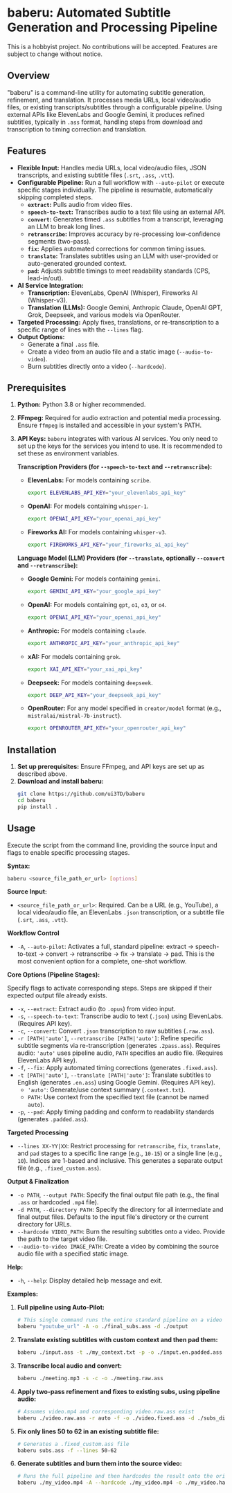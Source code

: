 # baberu: Automated Subtitle Generation and Processing Pipeline

This is a hobbyist project. No contributions will be accepted. Features are subject to change without notice.

## Overview

"baberu" is a command-line utility for automating subtitle generation, refinement, and translation. It processes media URLs, local video/audio files, or existing transcripts/subtitles through a configurable pipeline. Using external APIs like ElevenLabs and Google Gemini, it produces refined subtitles, typically in `.ass` format, handling steps from download and transcription to timing correction and translation.

## Features

*   **Flexible Input:** Handles media URLs, local video/audio files, JSON transcripts, and existing subtitle files (`.srt`, `.ass`, `.vtt`).
*   **Configurable Pipeline:** Run a full workflow with `--auto-pilot` or execute specific stages individually. The pipeline is resumable, automatically skipping completed steps.
    *   **`extract`:** Pulls audio from video files.
    *   **`speech-to-text`:** Transcribes audio to a text file using an external API.
    *   **`convert`:** Generates timed `.ass` subtitles from a transcript, leveraging an LLM to break long lines.
    *   **`retranscribe`:** Improves accuracy by re-processing low-confidence segments (two-pass).
    *   **`fix`:** Applies automated corrections for common timing issues.
    *   **`translate`:** Translates subtitles using an LLM with user-provided or auto-generated grounded context.
    *   **`pad`:** Adjusts subtitle timings to meet readability standards (CPS, lead-in/out).
*   **AI Service Integration:**
    *   **Transcription:** ElevenLabs, OpenAI (Whisper), Fireworks AI (Whisper-v3).
    *   **Translation (LLMs):** Google Gemini, Anthropic Claude, OpenAI GPT, Grok, Deepseek, and various models via OpenRouter.
*   **Targeted Processing:** Apply fixes, translations, or re-transcription to a specific range of lines with the `--lines` flag.
*   **Output Options:**
    *   Generate a final `.ass` file.
    *   Create a video from an audio file and a static image (`--audio-to-video`).
    *   Burn subtitles directly onto a video (`--hardcode`).

## Prerequisites

1.  **Python:** Python 3.8 or higher recommended.
2.  **FFmpeg:** Required for audio extraction and potential media processing. Ensure `ffmpeg` is installed and accessible in your system's PATH.
3.  **API Keys:**
    `baberu` integrates with various AI services. You only need to set up the keys for the services you intend to use. It is recommended to set these as environment variables.

    **Transcription Providers (for `--speech-to-text` and `--retranscribe`):**
    *   **ElevenLabs:** For models containing `scribe`.
        ```bash
        export ELEVENLABS_API_KEY="your_elevenlabs_api_key"
        ```
    *   **OpenAI:** For models containing `whisper-1`.
        ```bash
        export OPENAI_API_KEY="your_openai_api_key"
        ```
    *   **Fireworks AI:** For models containing `whisper-v3`.
        ```bash
        export FIREWORKS_API_KEY="your_fireworks_ai_api_key"
        ```

    **Language Model (LLM) Providers (for `--translate`, optionally `--convert` and `--retranscribe`):**
    *   **Google Gemini:** For models containing `gemini`.
        ```bash
        export GEMINI_API_KEY="your_google_api_key"
        ```
    *   **OpenAI:** For models containing `gpt`, `o1`, `o3`, or `o4`.
        ```bash
        export OPENAI_API_KEY="your_openai_api_key"
        ```
    *   **Anthropic:** For models containing `claude`.
        ```bash
        export ANTHROPIC_API_KEY="your_anthropic_api_key"
        ```
    *   **xAI:** For models containing `grok`.
        ```bash
        export XAI_API_KEY="your_xai_api_key"
        ```
    *   **Deepseek:** For models containing `deepseek`.
        ```bash
        export DEEP_API_KEY="your_deepseek_api_key"
        ```
    *   **OpenRouter:** For any model specified in `creator/model` format (e.g., `mistralai/mistral-7b-instruct`).
        ```bash
        export OPENROUTER_API_KEY="your_openrouter_api_key"
        ```

## Installation

1.  **Set up prerequisites:** Ensure FFmpeg, and API keys are set up as described above.
2.  **Download and install baberu:**
    ```bash
    git clone https://github.com/ui3TD/baberu
    cd baberu
    pip install .
    ```

## Usage

Execute the script from the command line, providing the source input and flags to enable specific processing stages.

**Syntax:**

```bash
baberu <source_file_path_or_url> [options]
```

**Source Input:**

*   `<source_file_path_or_url>`: Required. Can be a URL (e.g., YouTube), a local video/audio file, an ElevenLabs `.json` transcription, or a subtitle file (`.srt`, `.ass`, `.vtt`).

**Workflow Control**

*   `-A`, `--auto-pilot`: Activates a full, standard pipeline: extract → speech-to-text → convert → retranscribe → fix → translate → pad. This is the most convenient option for a complete, one-shot workflow.

**Core Options (Pipeline Stages):**

Specify flags to activate corresponding steps. Steps are skipped if their expected output file already exists.

*   `-x`, `--extract`: Extract audio (to `.opus`) from video input.
*   `-s`, `--speech-to-text`: Transcribe audio to text (`.json`) using ElevenLabs. (Requires API key).
*   `-c`, `--convert`: Convert `.json` transcription to raw subtitles (`.raw.ass`).
*   `-r [PATH|'auto']`, `--retranscribe [PATH|'auto']`: Refine specific subtitle segments via re-transcription (generates `.2pass.ass`). Requires audio: `'auto'` uses pipeline audio, `PATH` specifies an audio file. (Requires ElevenLabs API key).
*   `-f`, `--fix`: Apply automated timing corrections (generates `.fixed.ass`).
*   `-t [PATH|'auto']`, `--translate [PATH|'auto']`: Translate subtitles to English (generates `.en.ass`) using Google Gemini. (Requires API key).
    *   `'auto'`: Generate/use context summary (`.context.txt`).
    *   `PATH`: Use context from the specified text file (cannot be named `auto`).
*   `-p`, `--pad`: Apply timing padding and conform to readability standards (generates `.padded.ass`).

**Targeted Processing**

*   `--lines XX-YY|XX`: Restrict processing for `retranscribe`, `fix`, `translate`, and `pad` stages to a specific line range (e.g., `10-15`) or a single line (e.g., `10`). Indices are 1-based and inclusive. This generates a separate output file (e.g., `.fixed_custom.ass`).

**Output & Finalization**

*   `-o PATH`, `--output PATH`: Specify the final output file path (e.g., the final `.ass` or hardcoded `.mp4` file).
*   `-d PATH`, `--directory PATH`: Specify the directory for all intermediate and final output files. Defaults to the input file's directory or the current directory for URLs.
*   `--hardcode VIDEO_PATH`: Burn the resulting subtitles onto a video. Provide the path to the target video file.
*   `--audio-to-video IMAGE_PATH`: Create a video by combining the source audio file with a specified static image.

**Help:**

*   `-h`, `--help`: Display detailed help message and exit.

**Examples:**

1.  **Full pipeline using Auto-Pilot:**
    ```bash
    # This single command runs the entire standard pipeline on a video URL
    baberu "youtube_url" -A -o ./final_subs.ass -d ./output
    ```

2.  **Translate existing subtitles with custom context and then pad them:**
    ```bash
    baberu ./input.ass -t ./my_context.txt -p -o ./input.en.padded.ass
    ```

3.  **Transcribe local audio and convert:**
    ```bash
    baberu ./meeting.mp3 -s -c -o ./meeting.raw.ass
    ```

4.  **Apply two-pass refinement and fixes to existing subs, using pipeline audio:**
    ```bash
    # Assumes video.mp4 and corresponding video.raw.ass exist
    baberu ./video.raw.ass -r auto -f -o ./video.fixed.ass -d ./subs_dir
    ```

5.  **Fix only lines 50 to 62 in an existing subtitle file:**
    ```bash
    # Generates a .fixed_custom.ass file
    baberu subs.ass -f --lines 50-62
    ```

6.  **Generate subtitles and burn them into the source video:**
    ```bash
    # Runs the full pipeline and then hardcodes the result onto the original video
    baberu ./my_video.mp4 -A --hardcode ./my_video.mp4 -o ./my_video.hardcoded.mp4
    ```